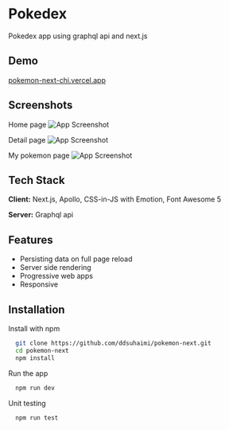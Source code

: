 # Pokedex

Pokedex app using graphql api and next.js

## Demo

[pokemon-next-chi.vercel.app](https://pokemon-next-chi.vercel.app/)

## Screenshots

Home page
![App Screenshot](https://awesomescreenshot.s3.amazonaws.com/image/2171500/9283748-7621844e4f890f3b6a9be7ba8cb29190.png?X-Amz-Algorithm=AWS4-HMAC-SHA256&X-Amz-Credential=AKIAJSCJQ2NM3XLFPVKA%2F20210610%2Fus-east-1%2Fs3%2Faws4_request&X-Amz-Date=20210610T172245Z&X-Amz-Expires=28800&X-Amz-SignedHeaders=host&X-Amz-Signature=289d5c06b8c9458415974077f2a696243c1bd06d7e9bb43861dee34fa6199fd6)

Detail page
![App Screenshot](https://awesomescreenshot.s3.amazonaws.com/image/2171500/9283793-1e16bc9fcd7d284d59b5ef6c7b8626ec.png?X-Amz-Algorithm=AWS4-HMAC-SHA256&X-Amz-Credential=AKIAJSCJQ2NM3XLFPVKA%2F20210610%2Fus-east-1%2Fs3%2Faws4_request&X-Amz-Date=20210610T172415Z&X-Amz-Expires=28800&X-Amz-SignedHeaders=host&X-Amz-Signature=b0e82780a4eaff9f5dad8416856c8e5dd275b370d17b0b891902089ac333efaa)

My pokemon page
![App Screenshot](https://awesomescreenshot.s3.amazonaws.com/image/2171500/9283857-5cae92e37cbc43bd2d2cf76828acf36f.png?X-Amz-Algorithm=AWS4-HMAC-SHA256&X-Amz-Credential=AKIAJSCJQ2NM3XLFPVKA%2F20210610%2Fus-east-1%2Fs3%2Faws4_request&X-Amz-Date=20210610T172639Z&X-Amz-Expires=28800&X-Amz-SignedHeaders=host&X-Amz-Signature=6fa5a70e6cd175b51bffc0f42b441fc889fe7c4b2be1c06527ce0f3229286067)

## Tech Stack

**Client:** Next.js, Apollo, CSS-in-JS with Emotion, Font Awesome 5

**Server:** Graphql api

## Features

- Persisting data on full page reload
- Server side rendering
- Progressive web apps
- Responsive

## Installation

Install with npm

```bash
  git clone https://github.com/ddsuhaimi/pokemon-next.git
  cd pokemon-next
  npm install
```

Run the app

```bash
  npm run dev
```

Unit testing

```bash
  npm run test
```
